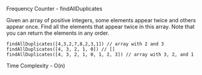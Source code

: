 Frequency Counter - findAllDuplicates

Given an array of positive integers, some elements appear twice and others appear once. Find all the elements that appear twice in this array. Note that you can return the elements in any order.

    findAllDuplicates([4,3,2,7,8,2,3,1]) // array with 2 and 3
    findAllDuplicates([4, 3, 2, 1, 0]) // []
    findAllDuplicates([4, 3, 2, 1, 0, 1, 2, 3]) // array with 3, 2, and 1

Time Complexity - O(n)